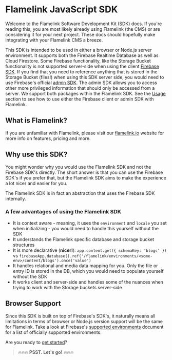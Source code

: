 # Flamelink JavaScript SDK

Welcome to the Flamelink Software Development Kit (SDK) docs. If you're reading this, you are most likely already using Flamelink (the CMS) or are considering it for your next project. These docs should hopefully make integrating with your Flamelink CMS a breeze.

This SDK is intended to be used in either a browser or Node.js server environment. It supports both the Firebase Realtime Database as well as Cloud Firestore. Some Firebase functionality, like the Storage Bucket functionality is not supported server-side when using the client [Firebase SDK](https://www.npmjs.com/package/firebase). If you find that you need to reference anything that is stored in the Storage Bucket (files!) when using this SDK server side, you would need to use Firebase's official [admin SDK](https://firebase.google.com/docs/admin/setup). The admin SDK allows you to access other more privileged information that should only be accessed from a server. We support both packages within the Flamelink SDK. See the [Usage](/getting-started?id=creating-your-flamelink-app-instance) section to see how to use either the Firebase client or admin SDK with Flamelink.

## What is Flamelink?

If you are unfamiliar with Flamelink, please visit our [flamelink.io](https://www.flamelink.io/) website for more info on features, pricing and more.

## Why use this SDK?

You might wonder why you would use the Flamelink SDK and not the Firebase SDK's directly. The short answer is that you can use the Firebase SDK's if you prefer that, but the Flamelink SDK aims to make the experience a lot nicer and easier for you.

The Flamelink SDK is in fact an abstraction that uses the Firebase SDK internally.

### A few advantages of using the Flamelink SDK

- It is context aware - meaning, it uses the `environment` and `locale` you set when initializing - you would need to handle this yourself without the SDK
- It understands the Flamelink specific database and storage bucket structures
- It is more declarative (**nicer!**): `app.content.get({ schemaKey: 'blogs' })` vs `firebaseApp.database().ref('/flamelink/environments/<some-env>/content/blogs').once('value')`
- It handles relational and media data mapping for you. Only the file or entry ID is stored in the DB, which you would need to populate yourself without the SDK
- It works client and server-side and handles some of the nuances when trying to work with the Storage buckets server-side

## Browser Support

Since this SDK is built on top of Firebase's SDK's, it naturally means all limitations in terms of browser or Node.js version support will be the same for Flamelink. Take a look at Firebase's [supported environments](https://github.com/firebase/firebase-js-sdk/blob/HEAD/ENVIRONMENTS.md) document for a list of officially supported environments.

Are you ready to [get started](/getting-started)?

> 🔥🔥🔥 **PSST. Let's go!** 🔥🔥🔥

